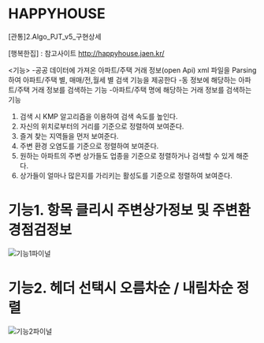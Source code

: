 # HAPPYHOUSE

[관통]2.Algo_PJT_v5_구현상세

[행복한집] : 참고사이트
http://happyhouse.jaen.kr/

<기능>
-공공 데이터에 가져온 아파트/주택 거래 정보(open Api) xml 파일을 Parsing하여 아파트/주택 별, 매매/전,월세 별 검색 기능을 제공한다
-동 정보에 해당하는 아파트/주택 거래 정보를 검색하는 기능
-아파트/주택 명에 해당하는 거래 정보를 검색하는 기능

1. 검색 시 KMP 알고리즘을 이용하여 검색 속도를 높인다.
2. 자신의 위치로부터의 거리를 기준으로 정렬하여 보여준다.
3. 즐겨 찾는 지역들을 먼저 보여준다.
4. 주변 환경 오염도를 기준으로 정렬하여 보여준다.
5. 원하는 아파트의 주변 상가들도 업종을 기준으로 정렬하거나 검색할 수 있게 해준다.
6. 상가들이 얼마나 많은지를 가리키는 활성도를 기준으로 정렬하여 보여준다.





# 기능1. 항목 클리시 주변상가정보 및 주변환경점검정보
![기능1파이널](/uploads/cfe24fbb5ae07f83066785ed51264cca/기능1파이널.gif)

# 기능2. 헤더 선택시 오름차순 / 내림차순 정렬

![기능2파이널](/uploads/7e13643993d6957f86bbc4fac56a2246/기능2파이널.gif)
